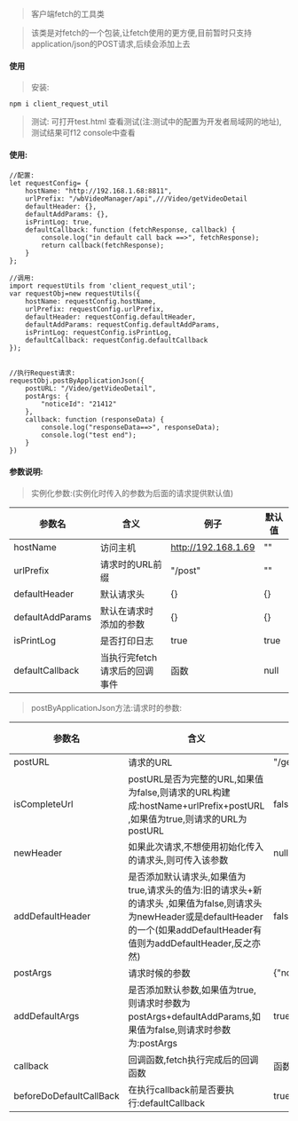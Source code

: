 > 客户端fetch的工具类

> 该类是对fetch的一个包装,让fetch使用的更方便,目前暂时只支持application/json的POST请求,后续会添加上去

#### 使用
> 安装:

```
npm i client_request_util

```

> 测试: 可打开test.html 查看测试(注:测试中的配置为开发者局域网的地址),测试结果可f12 console中查看

#### 使用:

```
//配置:
let requestConfig= {
    hostName: "http://192.168.1.68:8811",
    urlPrefix: "/wbVideoManager/api",///Video/getVideoDetail
    defaultHeader: {},
    defaultAddParams: {},
    isPrintLog: true,
    defaultCallback: function (fetchResponse, callback) {
        console.log("in default call back ==>", fetchResponse);
        return callback(fetchResponse);
    }
};

//调用:
import requestUtils from 'client_request_util';
var requestObj=new requestUtils({
    hostName: requestConfig.hostName,
    urlPrefix: requestConfig.urlPrefix,
    defaultHeader: requestConfig.defaultHeader,
    defaultAddParams: requestConfig.defaultAddParams,
    isPrintLog: requestConfig.isPrintLog,
    defaultCallback: requestConfig.defaultCallback
});


//执行Request请求:
requestObj.postByApplicationJson({
    postURL: "/Video/getVideoDetail",
    postArgs: {
        "noticeId": "21412"
    },
    callback: function (responseData) {
        console.log("responseData==>", responseData);
        console.log("test end");
    }
})

```
#### 参数说明:

> 实例化参数:(实例化时传入的参数为后面的请求提供默认值)

参数名 | 含义 | 例子 | 默认值 |
---|---|---|---
hostName | 访问主机 | http://192.168.1.69 | "" 
urlPrefix | 请求时的URL前缀 | "/post" | "" 
defaultHeader | 默认请求头 | {} | {} 
defaultAddParams | 默认在请求时添加的参数 | {} | {}  
isPrintLog | 是否打印日志 | true | true 
defaultCallback | 当执行完fetch请求后的回调事件 | 函数 | null

> postByApplicationJson方法:请求时的参数:

参数名 | 含义 | 例子 | 默认值 |
---|---|---|---
postURL | 请求的URL | "/getUserDetail" | "" 
isCompleteUrl | postURL是否为完整的URL,如果值为false,则请求的URL构建成:hostName+urlPrefix+postURL ,如果值为true,则请求的URL为postURL | false | "" 
newHeader | 如果此次请求,不想使用初始化传入的请求头,则可传入该参数 | null | null 
addDefaultHeader | 是否添加默认请求头,如果值为true,请求头的值为:旧的请求头+新的请求头 ,如果值为false,则请求头为newHeader或是defaultHeader的一个(如果addDefaultHeader有值则为addDefaultHeader,反之亦然) | false | false  
postArgs | 请求时候的参数 | {"noticeId":"123"} | {} 
addDefaultArgs | 是否添加默认参数,如果值为true,则请求时参数为postArgs+defaultAddParams,如果值为false,则请求时参数为:postArgs | true | true
callback | 回调函数,fetch执行完成后的回调函数 | 函数 | 空函数
beforeDoDefaultCallBack | 在执行callback前是否要执行:defaultCallback | true | true
